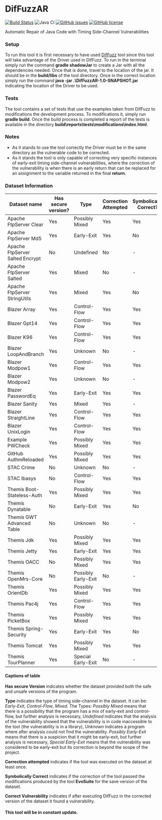 # DifFuzzAR
[![Build Status](https://travis-ci.org/RuiDTLima/DifFuzzAR.svg?branch=master&style=plastic)](https://travis-ci.org/RuiDTLima/DifFuzzAR)
![Java CI](https://github.com/RuiDTLima/DifFuzzAR/workflows/Java%20CI/badge.svg?branch=master)
[![GitHub issues](https://img.shields.io/github/issues/RuiDTLima/DifFuzzAR?style=plastic)](https://github.com/RuiDTLima/DifFuzzAR/issues)
[![GitHub license](https://img.shields.io/github/license/RuiDTLima/DifFuzzAR?style=plastic)](https://github.com/RuiDTLima/DifFuzzAR/blob/master/LICENSE)

Automatic Repair of Java Code with Timing Side-Channel Vulnerabilities

### Setup
To run this tool it is first necessary to have used [DifFuzz](https://github.com/isstac/diffuzz) tool since this tool will take advantage of the Driver used in DifFuzz.
To run in the terminal simply run the command **gradle shadowJar** to create a Jar with all the dependencies needed. Once that is done, travel to the location of the jar. It should be in the **build/libs** of the tool directory.
Once in the correct location simply run the command **java -jar .\DifFuzzAR-1.0-SNAPSHOT.jar** indicating the location of the Driver to be used.

### Tests
The tool contains a set of tests that use the examples taken from DifFuzz to modifications the development process. To modifications it, simply run **gradle build**. Once the build process is completed a report of the tests is available in the directory **build\reports\tests\modifications\index.html**.  
### Notes
* As it stands to use the tool correctly the Driver must be in the same directory as the vulnerable code to be corrected.
* As it stands the tool is only capable of correcting very specific instances of early-exit timing side-channel vulnerabilities, where the correction of the vulnerability is when there is an early return that can be replaced for an assignment to the variable returned in the final **return**.


### Dataset Information
 | **Dataset name** | **Has secure version?** | **Type** | **Correction Attempted** | **Symbolically Correct?** | **Correct Vulnerability?** |
 | --- | --- | --- | --- | --- | --- |
 | Apache FtpServer Clear | Yes | Possibly Mixed | Yes | Yes | No |
 | Apache FtpServer Md5 | Yes | Early-Exit | Yes | No | No |
 | Apache FtpServer Salted Encrypt | No | Undefined | No | - | - |
 | Apache FtpServer Salted | Yes | Mixed | No | - | - |
 | Apache FtpServer StringUtils | Yes | Mixed | Yes | No | No |
 | Blazer Array | Yes | Control-Flow | Yes | Yes | No |
 | Blazer Gpt14 | Yes | Control-Flow | Yes | Yes | No |
 | Blazer K96 | Yes | Control-Flow | Yes | Yes | No |
 | Blazer LoopAndBranch | Yes | Unknown | No | - | - |
 | Blazer Modpow1 | Yes | Control-Flow | Yes | Yes | Yes |
 | Blazer Modpow2 | Yes | Unknown | No | - | - |
 | Blazer PasswordEq | Yes | Early-Exit | Yes | Yes | Yes |
 | Blazer Sanity | Yes | Mixed | Yes | - | - |
 | Blazer StraightLine | Yes | Control-Flow | Yes | Yes | No |
 | Blazer UnixLogin | Yes | Control-Flow | Yes | Yes | No |
 | Example PWCheck | Yes | Possibly Mixed | Yes | Yes | No |
 | GitHub AuthmReloaded | Yes | Possibly Mixed | Yes | Yes | No |
 | STAC Crime | No | Unknown | No | - | - |
 | STAC Ibasys | No | Control-Flow | Yes | Yes | No |
 | Themis Boot-Stateless-Auth | Yes | Possibly Mixed | Yes | Yes | No |
 | Themis Dynatable | No | Early-Exit | Yes | No | No |
 | Themis GWT Advanced Table | No | Unknown | No | - | - |
 | Themis Jdk | Yes | Possibly Mixed | Yes | Yes | No |
 | Themis Jetty | Yes | Early-Exit | Yes | Yes | Yes |
 | Themis OACC | No | Possibly Mixed | Yes | Yes | No |
 | Themis OpenMrs-Core | No | Possibly Early-Exit | No | - | - |
 | Themis OrientDb | Yes | Possibly Mixed | Yes | Yes | No |
 | Themis Pac4j | Yes | Control-Flow | Yes | Yes | - |
 | Themis PicketBox | Yes | Possibly Mixed | Yes | Yes | No |
 | Themis Spring-Security | Yes | Early-Exit | Yes | No | - |
 | Themis Tomcat | Yes | Possibly Mixed | Yes | Yes | No |
 | Themis TourPlanner | Yes | Special Early-Exit | No | - | - |
 
 #### Captions of table
 **Has secure Version** indicates whether the dataset provided both the safe and unsafe versions of the program.
 
 **Type** indicates the type of timing side-channel in the dataset. It can be: *Early-Exit*, *Control-Flow*, *Mixed*. The Types: *Possibly Mixed* means that there is a possibility that the program has a mix of early-exit and control-flow, but further analysis is necessary, *Undefined* indicates that the analysis of the vulnerability showed that the vulnerability is in code inaccessible to the tool (the vulnerability is in a library), *Unknown* indicates a program where after analysis could not find the vulnerability. *Possibly Early-Exit* means that there is a suspicion that it might be early-exit, but further analysis is necessary, *Special Early-Exit* means that the vulnerability was considered to be early-exit but its correction is beyond the scope of the project.
 
 **Correction attempted** indicates if the tool was executed on the dataset at least once. 
 
 **Symbolically Correct** indicates if the correction of the tool passed the modifications produced by the tool **EvoSuite** for the save version of the dataset.
 
 **Correct Vulnerability** indicates if after executing DifFuzz in the corrected version of the dataset it found a vulnerability.
 
 
 #### This tool will be in constant update. 
